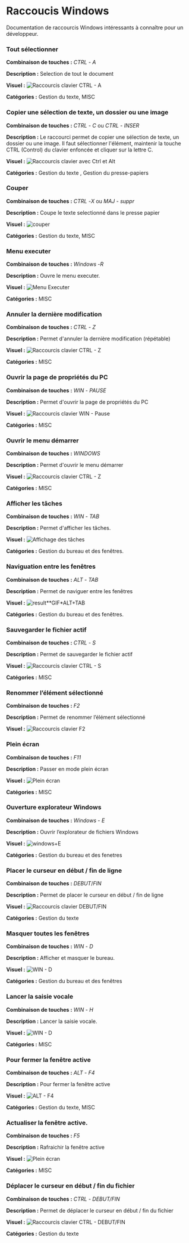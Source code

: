 # Raccoucis Windows

<!-- TODO compléter le paragraphe introductif -->
Documentation de raccourcis Windows intéressants à connaître pour un développeur.

### Tout sélectionner

**Combinaison de touches :** *CTRL* - *A*

**Description :** Selection de tout le document

**Visuel :** ![Raccourcis clavier CTRL - A](gifs/CTRL_A.gif)

**Catégories :** Gestion du texte, MISC

### Copier une sélection de texte, un dossier ou une image

**Combinaison de touches :** *CTRL* - *C* ou *CTRL* - *INSER*

**Description :** Le raccourci permet de copier une sélection de texte, un dossier ou une image. Il faut sélectionner l'élément, maintenir la touche CTRL (Control) du clavier enfoncée et cliquer sur la lettre C.

**Visuel :** ![Raccourcis clavier avec Ctrl et Alt](gifs/CTRL_C_OU_CTRL_INSER.gif "Visuel des raccourcis clavier CTRL-C ou CTRL-INSER")

**Catégories :** Gestion du texte , Gestion du presse-papiers

### Couper

**Combinaison de touches :** *CTRL* -*X*  ou *MAJ* - *suppr*

**Description :** Coupe le texte selectionné dans le presse papier

**Visuel :** ![couper](gifs/couper.gif)

**Catégories :** Gestion du texte, MISC

### Menu executer

**Combinaison de touches :** *Windows* -*R*

**Description :** Ouvre le menu executer.

**Visuel :** ![Menu Executer](gifs/windows_r.gif)

**Catégories :**	MISC

### Annuler la dernière modification 

**Combinaison de touches :** *CTRL* - *Z* 

**Description :** Permet d'annuler la dernière modification (répétable)

**Visuel :** ![Raccourcis clavier CTRL - Z](gifs/CTRL_Z.gif)

**Catégories :** MISC

### Ouvrir la page de propriétés du PC

**Combinaison de touches :** *WIN* - *PAUSE*

**Description :** Permet d'ouvrir la page de propriétés du PC

**Visuel :** ![Raccourcis clavier WIN - Pause](gifs/WIN_Pause.gif)

**Catégories :** MISC

### Ouvrir le menu démarrer

**Combinaison de touches :** *WINDOWS* 

**Description :** Permet d'ouvrir le menu démarrer

**Visuel :** ![Raccourcis clavier CTRL - Z](gifs/WINDOWS.gif)

**Catégories :** MISC

### Afficher les tâches 

**Combinaison de touches :** *WIN* - *TAB*

**Description :** Permet d'afficher les tâches.

**Visuel :** ![Affichage des tâches](gifs/win_tab.gif)

**Catégories :** Gestion du bureau et des fenêtres.

### Naviguation entre les fenêtres

**Combinaison de touches :** *ALT* - *TAB*

**Description :** Permet de naviguer entre les fenêtres

**Visuel :** ![result**GIF*_ALT+TAB_](alt_tab.gif)

**Catégories :** Gestion du bureau et des fenêtres.

### Sauvegarder le fichier actif 

**Combinaison de touches :** *CTRL* - *S*

**Description :** Permet de sauvegarder le fichier actif 

**Visuel :** ![Raccourcis clavier CTRL - S](gifs/CTRL_S.gif)

**Catégories :** MISC

### Renommer l’élément sélectionné

**Combinaison de touches :** *F2*

**Description :** Permet de renommer l’élément sélectionné

**Visuel :** ![Raccourcis clavier F2](gifs/F2.gif)

### Plein écran

**Combinaison de touches :** *F11*

**Description :** Passer en mode plein écran

**Visuel :** ![Plein écran](gifs/F11.gif)

**Catégories :** MISC

### Ouverture explorateur Windows

**Combinaison de touches :** *Windows* - *E*

**Description :** Ouvrir l’explorateur de fichiers Windows  

**Visuel :**   ![windows+E](windows_E.gif)

**Catégories :** Gestion du bureau et des fenetres

### Placer le curseur en début / fin de ligne

**Combinaison de touches :** *DEBUT*/*FIN*

**Description :** Permet de placer le curseur en début / fin de ligne

**Visuel :** ![Raccourcis clavier DEBUT/FIN](gifs/DEBUT-FIN.gif)

**Catégories :** Gestion du texte

### Masquer toutes les fenêtres

**Combinaison de touches :** *WIN* - *D*

**Description :** Afficher et masquer le bureau.

**Visuel :** ![WIN - D](gifs/WIN_D.gif)

**Catégories :** Gestion du bureau et des fenêtres

### Lancer la saisie vocale

**Combinaison de touches :** *WIN* - *H*

**Description :** Lancer la saisie vocale.

**Visuel :** ![WIN - D](gifs/WIN_H.gif)

**Catégories :** MISC

### Pour fermer la fenêtre active

**Combinaison de touches :** *ALT* - *F4*

**Description :** Pour fermer la fenêtre active

**Visuel :** ![ALT - F4](gifs/ALT_F4.gif)

**Catégories :** Gestion du texte, MISC

### Actualiser la fenêtre active.

**Combinaison de touches :** *F5*

**Description :** Rafraichir la fenêtre active

**Visuel :** ![Plein écran](gifs/F5.gif)

**Catégories :** MISC

### Déplacer le curseur en début / fin du fichier

**Combinaison de touches :** *CTRL* - *DEBUT/FIN*

**Description :** Permet de déplacer le curseur en début / fin du fichier

**Visuel :** ![Raccourcis clavier CTRL - DEBUT/FIN](gifs/CTRL_DEBUT-FIN.gif)

**Catégories :** Gestion du texte
